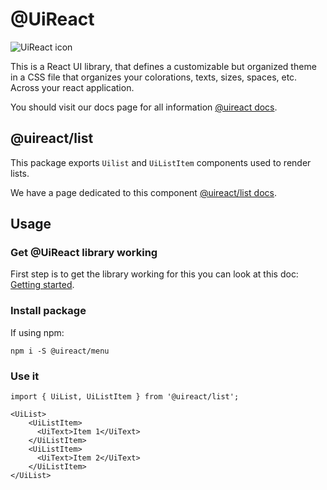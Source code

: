 # @UiReact
![UiReact icon](https://www.uireact.io/_next/static/media/sunglasses_cat.a5f3369a.gif)

This is a React UI library, that defines a customizable but organized theme in a CSS file that organizes your colorations, texts, sizes, spaces, etc. Across your react application.

You should visit our docs page for all information [@uireact docs](https://uireact.io).

## @uireact/list

This package exports `Uilist` and `UiListItem` components used to render lists.

We have a page dedicated to this component [@uireact/list docs](https://www.uireact.io/docs/list).

## Usage

### Get @UiReact library working

First step is to get the library working for this you can look at this doc: [Getting started](https://www.uireact.io/docs).

### Install package

If using npm:

```
npm i -S @uireact/menu
```

### Use it

```tsx
import { UiList, UiListItem } from '@uireact/list';

<UiList>
    <UiListItem>
      <UiText>Item 1</UiText>
    </UiListItem>
    <UiListItem>
      <UiText>Item 2</UiText>
    </UiListItem>
</UiList>
```
